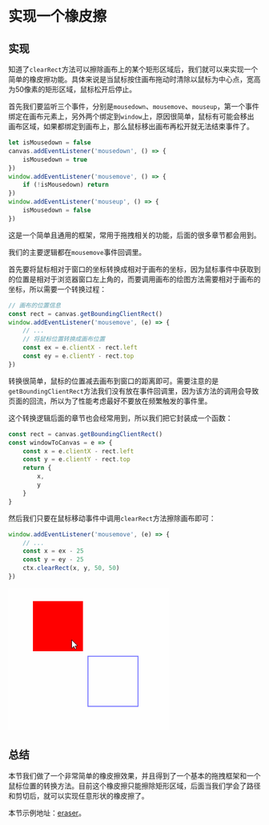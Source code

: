 # 实现一个橡皮擦

## 实现

知道了`clearRect`方法可以擦除画布上的某个矩形区域后，我们就可以来实现一个简单的橡皮擦功能。具体来说是当鼠标按住画布拖动时清除以鼠标为中心点，宽高为50像素的矩形区域，鼠标松开后停止。

首先我们要监听三个事件，分别是`mousedown`、`mousemove`、`mouseup`，第一个事件绑定在画布元素上，另外两个绑定到`window`上，原因很简单，鼠标有可能会移出画布区域，如果都绑定到画布上，那么鼠标移出画布再松开就无法结束事件了。

```js
let isMousedown = false
canvas.addEventListener('mousedown', () => {
    isMousedown = true
})
window.addEventListener('mousemove', () => {
    if (!isMousedown) return
})
window.addEventListener('mouseup', () => {
    isMousedown = false
})
```

这是一个简单且通用的框架，常用于拖拽相关的功能，后面的很多章节都会用到。

我们的主要逻辑都在`mousemove`事件回调里。

首先要将鼠标相对于窗口的坐标转换成相对于画布的坐标，因为鼠标事件中获取到的位置是相对于浏览器窗口左上角的，而要调用画布的绘图方法需要相对于画布的坐标，所以需要一个转换过程：

```js
// 画布的位置信息
const rect = canvas.getBoundingClientRect()
window.addEventListener('mousemove', (e) => {
    // ...
    // 将鼠标位置转换成画布位置
    const ex = e.clientX - rect.left
    const ey = e.clientY - rect.top
})
```

转换很简单，鼠标的位置减去画布到窗口的距离即可。需要注意的是`getBoundingClientRect`方法我们没有放在事件回调里，因为该方法的调用会导致页面的回流，所以为了性能考虑最好不要放在频繁触发的事件里。

这个转换逻辑后面的章节也会经常用到，所以我们把它封装成一个函数：

```js
const rect = canvas.getBoundingClientRect()
const windowToCanvas = e => {
    const x = e.clientX - rect.left
    const y = e.clientY - rect.top
    return {
        x,
        y
    }
}
```

然后我们只要在鼠标移动事件中调用`clearRect`方法擦除画布即可：

```js
window.addEventListener('mousemove', (e) => {
    // ...
    const x = ex - 25
    const y = ey - 25
    ctx.clearRect(x, y, 50, 50)
})
```

![canvas1](./assets/canvas1.gif)

## 总结

本节我们做了一个非常简单的橡皮擦效果，并且得到了一个基本的拖拽框架和一个鼠标位置的转换方法。目前这个橡皮擦只能擦除矩形区域，后面当我们学会了路径和剪切后，就可以实现任意形状的橡皮擦了。

本节示例地址：[eraser](https://wanglin2.github.io/canvas-demos/#/eraser)。


